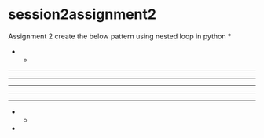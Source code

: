 # session2assignment2
Assignment 2
create the below pattern using nested loop in python
*
* *
* * *
* * * *
* * * * *
* * * *
* * *
* *
*
